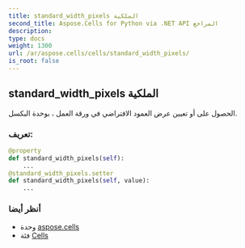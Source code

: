 ```yaml
---
title: standard_width_pixels الملكية
second_title: Aspose.Cells for Python via .NET API المراجع
description:
type: docs
weight: 1300
url: /ar/aspose.cells/cells/standard_width_pixels/
is_root: false
---
```

##  standard_width_pixels الملكية

الحصول على أو تعيين عرض العمود الافتراضي في ورقة العمل ، بوحدة البكسل.
###  تعريف:
```python
@property
def standard_width_pixels(self):
    ...
@standard_width_pixels.setter
def standard_width_pixels(self, value):
    ...
```

###  أنظر أيضا
* وحدة [aspose.cells](../../)
* فئة [Cells](/cells/python-net/ar/aspose.cells/cells)
